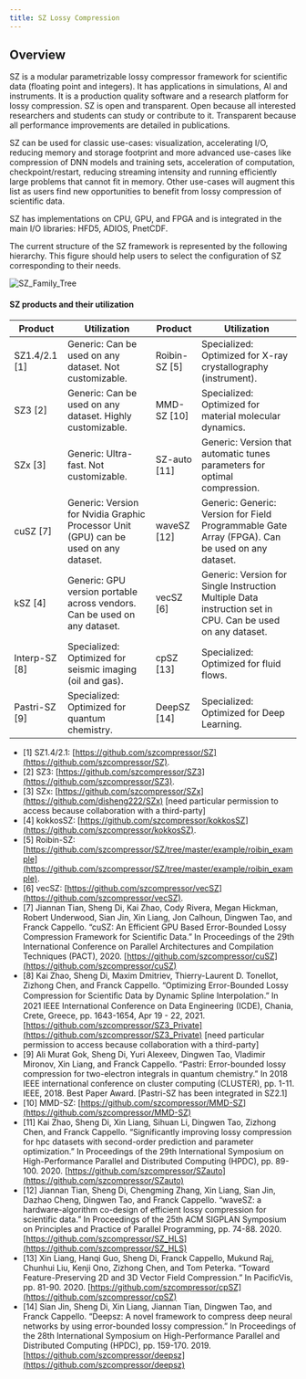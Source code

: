 ```yaml
---
title: SZ Lossy Compression
---
```


## Overview

SZ is a modular parametrizable lossy compressor framework for scientific data (floating point and integers). It has applications in simulations, AI and instruments. It is a production quality software and a research platform for lossy compression. SZ is open and transparent. Open because all interested researchers and students can study or contribute to it. Transparent because all performance improvements are detailed in publications.

SZ can be used for classic use-cases: visualization, accelerating I/O, reducing memory and storage footprint and more advanced use-cases like compression of DNN models and training sets, acceleration of computation, checkpoint/restart, reducing streaming intensity and running efficiently large problems that cannot fit in memory. Other use-cases will augment this list as users find new opportunities to benefit from lossy compression of scientific data.

SZ has implementations on CPU, GPU, and FPGA and is integrated in the main I/O libraries: HFD5, ADIOS, PnetCDF.

The current structure of the SZ framework is represented by the following hierarchy. This figure should help users to select the configuration of SZ corresponding to their needs.

![SZ_Family_Tree](https://user-images.githubusercontent.com/5705572/121612979-6653fd80-ca10-11eb-8c2d-e79a307c5f06.jpg)


#### SZ products and their utilization

| **Product**           | **Utilization**                                                                          | **Product**         | **Utilization**                                                                                               |
|-------------------|--------------------------------------------------------------------------------------|-----------------|-----------------------------------------------------------------------------------------------------------|
| SZ1.4/2.1 [1]  | Generic: Can be used on any dataset. Not customizable.                               | Roibin-SZ [5] | Specialized: Optimized for X-ray crystallography (instrument).                                             |
| SZ3 [2]         | Generic: Can be used on any dataset. Highly customizable.                            | MMD-SZ [10]     | Specialized: Optimized for material molecular dynamics.                                                    |
| SZx [3]        | Generic: Ultra-fast. Not customizable.                                               | SZ-auto [11] | Generic: Version that automatic tunes parameters for optimal compression.                                 |
| cuSZ [7]      | Generic: Version for Nvidia Graphic Processor Unit (GPU) can be used on any dataset. | waveSZ [12]    | Generic: Generic: Version for Field Programmable Gate Array (FPGA). Can be used on any dataset.           |
| kSZ [4]        | Generic: GPU version portable across vendors. Can be used on any dataset.            | vecSZ [6]    | Generic: Version for Single Instruction Multiple Data instruction set in CPU. Can be used on any dataset. |
| Interp-SZ [8] | Specialized: Optimized for seismic imaging (oil and gas).                            | cpSZ [13]     | Specialized: Optimized for fluid flows.                                                                   |
| Pastri-SZ [9] | Specialized: Optimized for quantum chemistry.                                        | DeepSZ [14]  | Specialized: Optimized for Deep Learning.                                                                 |

- [1] SZ1.4/2.1: [https://github.com/szcompressor/SZ](https://github.com/szcompressor/SZ).
- [2] SZ3: [https://github.com/szcompressor/SZ3](https://github.com/szcompressor/SZ3).
- [3] SZx: [https://github.com/szcompressor/SZx](https://github.com/disheng222/SZx) [need particular permission to access because collaboration with a third-party]
- [4] kokkosSZ: [https://github.com/szcompressor/kokkosSZ](https://github.com/szcompressor/kokkosSZ).
- [5] Roibin-SZ: [https://github.com/szcompressor/SZ/tree/master/example/roibin_example](https://github.com/szcompressor/SZ/tree/master/example/roibin_example).
- [6] vecSZ: [https://github.com/szcompressor/vecSZ](https://github.com/szcompressor/vecSZ).
- [7] Jiannan Tian, Sheng Di, Kai Zhao, Cody Rivera, Megan Hickman, Robert Underwood, Sian Jin, Xin Liang, Jon Calhoun, Dingwen Tao, and Franck Cappello. “cuSZ: An Efficient GPU Based Error-Bounded Lossy Compression Framework for Scientific Data.” In Proceedings of the 29th International Conference on Parallel Architectures and Compilation Techniques (PACT), 2020. [https://github.com/szcompressor/cuSZ](https://github.com/szcompressor/cuSZ)
- [8] Kai Zhao, Sheng Di, Maxim Dmitriev, Thierry-Laurent D. Tonellot, Zizhong Chen, and Franck Cappello. “Optimizing Error-Bounded Lossy Compression for Scientiﬁc Data by Dynamic Spline Interpolation.” In 2021 IEEE International Conference on Data Engineering (ICDE), Chania, Crete, Greece, pp. 1643-1654, Apr 19 - 22, 2021. [https://github.com/szcompressor/SZ3_Private](https://github.com/szcompressor/SZ3_Private) [need particular permission to access because collaboration with a third-party]
- [9] Ali Murat Gok, Sheng Di, Yuri Alexeev, Dingwen Tao, Vladimir Mironov, Xin Liang, and Franck Cappello. “Pastri: Error-bounded lossy compression for two-electron integrals in quantum chemistry.” In 2018 IEEE international conference on cluster computing (CLUSTER), pp. 1-11. IEEE, 2018. Best Paper Award. [Pastri-SZ has been integrated in SZ2.1]
- [10] MMD-SZ: [https://github.com/szcompressor/MMD-SZ](https://github.com/szcompressor/MMD-SZ)
- [11] Kai Zhao, Sheng Di, Xin Liang, Sihuan Li, Dingwen Tao, Zizhong Chen, and Franck Cappello. “Significantly improving lossy compression for hpc datasets with second-order prediction and parameter optimization.” In Proceedings of the 29th International Symposium on High-Performance Parallel and Distributed Computing (HPDC), pp. 89-100. 2020. [https://github.com/szcompressor/SZauto](https://github.com/szcompressor/SZauto)
- [12] Jiannan Tian, Sheng Di, Chengming Zhang, Xin Liang, Sian Jin, Dazhao Cheng, Dingwen Tao, and Franck Cappello. “waveSZ: a hardware-algorithm co-design of efficient lossy compression for scientific data.” In Proceedings of the 25th ACM SIGPLAN Symposium on Principles and Practice of Parallel Programming, pp. 74-88. 2020. [https://github.com/szcompressor/SZ_HLS](https://github.com/szcompressor/SZ_HLS)
- [13] Xin Liang, Hanqi Guo, Sheng Di, Franck Cappello, Mukund Raj, Chunhui Liu, Kenji Ono, Zizhong Chen, and Tom Peterka. “Toward Feature-Preserving 2D and 3D Vector Field Compression.” In PacificVis, pp. 81-90. 2020. [https://github.com/szcompressor/cpSZ](https://github.com/szcompressor/cpSZ)
- [14] Sian Jin, Sheng Di, Xin Liang, Jiannan Tian, Dingwen Tao, and Franck Cappello. “Deepsz: A novel framework to compress deep neural networks by using error-bounded lossy compression.” In Proceedings of the 28th International Symposium on High-Performance Parallel and Distributed Computing (HPDC), pp. 159-170. 2019. [https://github.com/szcompressor/deepsz](https://github.com/szcompressor/deepsz)
